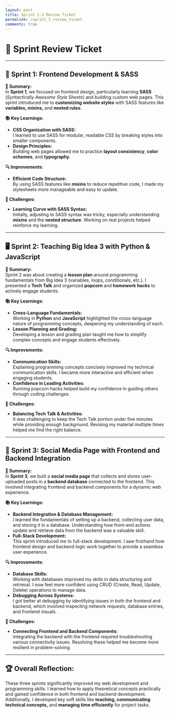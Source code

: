 ```yaml
---
layout: post
title: Sprint 1-3 Review Ticket
permalink: /sprint_3_review_ticket
comments: true
---
```


# 🚀 Sprint Review Ticket

---

## 🌟 Sprint 1: Frontend Development & SASS

**📝 Summary:**  
In **Sprint 1**, we focused on frontend design, particularly learning **SASS** (*Syntactically Awesome Style Sheets*) and building custom web pages. This sprint introduced me to **customizing website styles** with SASS features like **variables, mixins,** and **nested rules**.

**📚 Key Learnings:**
- **CSS Organization with SASS:**  
   I learned to use SASS for modular, readable CSS by breaking styles into smaller components.
- **Design Principles:**  
   Building web pages allowed me to practice **layout consistency**, **color schemes**, and **typography**.

**🔍 Improvements:**
- **Efficient Code Structure:**  
   By using SASS features like **mixins** to reduce repetitive code, I made my stylesheets more manageable and easy to update.

**💪 Challenges:**
- **Learning Curve with SASS Syntax:**  
   Initially, adjusting to SASS syntax was tricky, especially understanding **mixins** and the **nested structure**. Working on real projects helped reinforce my learning.

---

## 🖥️ Sprint 2: Teaching Big Idea 3 with Python & JavaScript

**📝 Summary:**  
Sprint 2 was about creating a **lesson plan** around programming fundamentals from Big Idea 3 (variables, loops, conditionals, etc.). I presented a **Tech Talk** and organized **popcorn** and **homework hacks** to actively engage students.

**📚 Key Learnings:**
- **Cross-Language Fundamentals:**  
   Working in **Python** and **JavaScript** highlighted the cross-language nature of programming concepts, deepening my understanding of each.
- **Lesson Planning and Grading:**  
   Developing a lesson and grading plan taught me how to simplify complex concepts and engage students effectively.

**🔍 Improvements:**
- **Communication Skills:**  
   Explaining programming concepts concisely improved my technical communication skills. I became more interactive and efficient when engaging students.
- **Confidence in Leading Activities:**  
   Running popcorn hacks helped build my confidence in guiding others through coding challenges.

**💪 Challenges:**
- **Balancing Tech Talk & Activities:**  
   It was challenging to keep the Tech Talk portion under five minutes while providing enough background. Revising my material multiple times helped me find the right balance.

---

## 📱 Sprint 3: Social Media Page with Frontend and Backend Integration

**📝 Summary:**  
In **Sprint 3**, we built a **social media page** that collects and stores user-uploaded posts in a **backend database** connected to the frontend. This involved integrating frontend and backend components for a dynamic web experience.

**📚 Key Learnings:**
- **Backend Integration & Database Management:**  
   I learned the fundamentals of setting up a backend, collecting user data, and storing it in a database. Understanding how front-end actions update and retrieve data from the backend was a valuable skill.
- **Full-Stack Development:**  
   This sprint introduced me to full-stack development. I saw firsthand how frontend design and backend logic work together to provide a seamless user experience.

**🔍 Improvements:**
- **Database Skills:**  
   Working with databases improved my skills in data structuring and retrieval. I now feel more confident using CRUD (Create, Read, Update, Delete) operations to manage data.
- **Debugging Across Systems:**  
   I got better at debugging by identifying issues in both the frontend and backend, which involved inspecting network requests, database entries, and frontend visuals.

**💪 Challenges:**
- **Connecting Frontend and Backend Components:**  
   Integrating the backend with the frontend required troubleshooting various connectivity issues. Resolving these helped me become more resilient in problem-solving.

---

## 🏆 Overall Reflection:
These three sprints significantly improved my web development and programming skills. I learned how to apply theoretical concepts practically and gained confidence in both frontend and backend development. Additionally, I developed key soft skills like **teaching, communicating technical concepts,** and **managing time efficiently** for project tasks.
